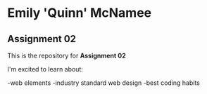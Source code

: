 # Emily 'Quinn' McNamee
## Assignment 02
This is the repository for **Assignment 02**

I'm excited to learn about:

-web elements
-industry standard web design
-best coding habits
